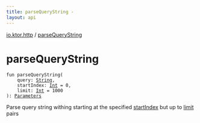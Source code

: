 ```yaml
---
title: parseQueryString - 
layout: api
---
```


<div class='api-docs-breadcrumbs'><a href="index.html">io.ktor.http</a> / <a href="./parse-query-string.html">parseQueryString</a></div>

# parseQueryString

<div class="signature"><code><span class="keyword">fun </span><span class="identifier">parseQueryString</span><span class="symbol">(</span><br/>&nbsp;&nbsp;&nbsp;&nbsp;<span class="parameterName" id="io.ktor.http$parseQueryString(kotlin.String, kotlin.Int, kotlin.Int)/query">query</span><span class="symbol">:</span>&nbsp;<a href="https://kotlinlang.org/api/latest/jvm/stdlib/kotlin/-string/index.html"><span class="identifier">String</span></a><span class="symbol">, </span><br/>&nbsp;&nbsp;&nbsp;&nbsp;<span class="parameterName" id="io.ktor.http$parseQueryString(kotlin.String, kotlin.Int, kotlin.Int)/startIndex">startIndex</span><span class="symbol">:</span>&nbsp;<a href="https://kotlinlang.org/api/latest/jvm/stdlib/kotlin/-int/index.html"><span class="identifier">Int</span></a>&nbsp;<span class="symbol">=</span>&nbsp;0<span class="symbol">, </span><br/>&nbsp;&nbsp;&nbsp;&nbsp;<span class="parameterName" id="io.ktor.http$parseQueryString(kotlin.String, kotlin.Int, kotlin.Int)/limit">limit</span><span class="symbol">:</span>&nbsp;<a href="https://kotlinlang.org/api/latest/jvm/stdlib/kotlin/-int/index.html"><span class="identifier">Int</span></a>&nbsp;<span class="symbol">=</span>&nbsp;1000<br/><span class="symbol">)</span><span class="symbol">: </span><a href="-parameters/index.html"><span class="identifier">Parameters</span></a></code></div>

Parse query string withing starting at the specified <a href="parse-query-string.html#io.ktor.http$parseQueryString(kotlin.String, kotlin.Int, kotlin.Int)/startIndex">startIndex</a> but up to <a href="parse-query-string.html#io.ktor.http$parseQueryString(kotlin.String, kotlin.Int, kotlin.Int)/limit">limit</a> pairs


